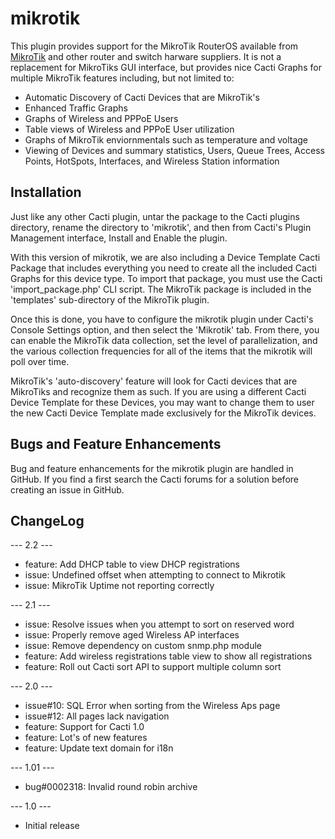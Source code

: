 # mikrotik

This plugin provides support for the MikroTik RouterOS available from [MikroTik](https://microtik.com) and other router and switch harware suppliers.  It is not a replacement for MikroTiks GUI interface, but provides nice Cacti Graphs for multiple MikroTik features including, but not limited to:

* Automatic Discovery of Cacti Devices that are MikroTik's
* Enhanced Traffic Graphs
* Graphs of Wireless and PPPoE Users
* Table views of Wireless and PPPoE User utilization
* Graphs of MikroTik enviornmentals such as temperature and voltage
* Viewing of Devices and summary statistics, Users, Queue Trees, Access Points, HotSpots, Interfaces, and Wireless Station information

## Installation

Just like any other Cacti plugin, untar the package to the Cacti plugins directory, rename the directory to 'mikrotik', and then from Cacti's Plugin Management interface, Install and Enable the plugin.

With this version of mikrotik, we are also including a Device Template Cacti Package that includes everything you need to create all the included Cacti Graphs for this device type.  To import that package, you must use the Cacti 'import_package.php' CLI script.  The MikroTik package is included in the 'templates' sub-directory of the MikroTik plugin.
    
Once this is done, you have to configure the mikrotik plugin under Cacti's Console Settings option, and then select the 'Mikrotik' tab.  From there, you can enable the MikroTik data collection, set the level of parallelization, and the various collection frequencies for all of the items that the mikrotik will poll over time.

MikroTik's 'auto-discovery' feature will look for Cacti devices that are MikroTiks and recognize them as such.  If you are using a different Cacti Device Template for these Devices, you may want to change them to user the new Cacti Device Template made exclusively for the MikroTik devices.

## Bugs and Feature Enhancements
   
Bug and feature enhancements for the mikrotik plugin are handled in GitHub.  If you find a first search the Cacti forums for a solution before creating an issue in GitHub.

## ChangeLog

--- 2.2 ---
* feature: Add DHCP table to view DHCP registrations
* issue: Undefined offset when attempting to connect to Mikrotik
* issue: MikroTik Uptime not reporting correctly

--- 2.1 ---
* issue: Resolve issues when you attempt to sort on reserved word
* issue: Properly remove aged Wireless AP interfaces
* issue: Remove dependency on custom snmp.php module
* feature: Add wireless registrations table view to show all registrations
* feature: Roll out Cacti sort API to support multiple column sort

--- 2.0 ---
* issue#10: SQL Error when sorting from the Wireless Aps page
* issue#12: All pages lack navigation
* feature: Support for Cacti 1.0
* feature: Lot's of new features
* feature: Update text domain for i18n

--- 1.01 ---
* bug#0002318: Invalid round robin archive

--- 1.0 ---
* Initial release

